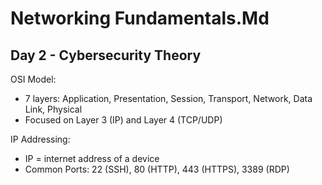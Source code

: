 # Networking Fundamentals.Md

## Day 2 - Cybersecurity Theory

 OSI Model:
- 7 layers: Application, Presentation, Session, Transport, Network, Data Link, Physical
- Focused on Layer 3 (IP) and Layer 4 (TCP/UDP)

 IP Addressing:
- IP = internet address of a device
- Common Ports: 22 (SSH), 80 (HTTP), 443 (HTTPS), 3389 (RDP)
